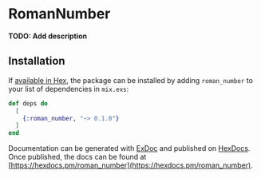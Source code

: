 # RomanNumber

**TODO: Add description**

## Installation

If [available in Hex](https://hex.pm/docs/publish), the package can be installed
by adding `roman_number` to your list of dependencies in `mix.exs`:

```elixir
def deps do
  [
    {:roman_number, "~> 0.1.0"}
  ]
end
```

Documentation can be generated with [ExDoc](https://github.com/elixir-lang/ex_doc)
and published on [HexDocs](https://hexdocs.pm). Once published, the docs can
be found at [https://hexdocs.pm/roman_number](https://hexdocs.pm/roman_number).

